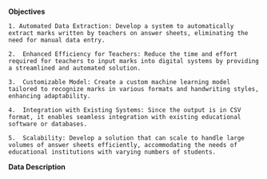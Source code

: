 **Objectives**

    1. Automated Data Extraction: Develop a system to automatically extract marks written by teachers on answer sheets, eliminating the need for manual data entry.

    2.	Enhanced Efficiency for Teachers: Reduce the time and effort required for teachers to input marks into digital systems by providing a streamlined and automated solution.

    3.	Customizable Model: Create a custom machine learning model tailored to recognize marks in various formats and handwriting styles, enhancing adaptability.

    4.	Integration with Existing Systems: Since the output is in CSV format, it enables seamless integration with existing educational software or databases.

    5.	Scalability: Develop a solution that can scale to handle large volumes of answer sheets efficiently, accommodating the needs of educational institutions with varying numbers of students.



**Data Description**
